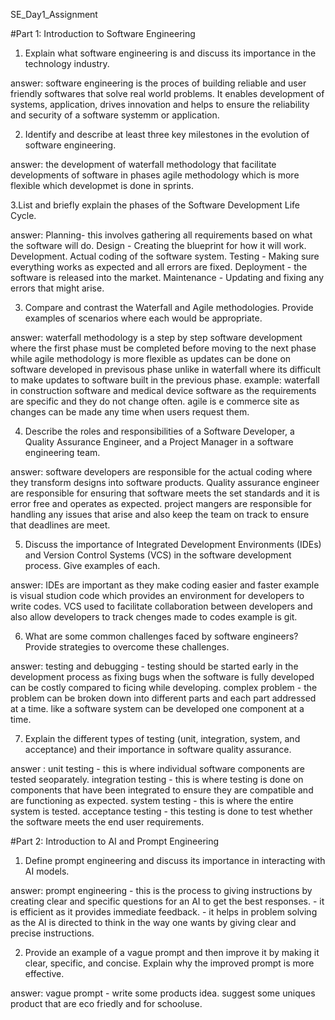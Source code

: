 SE_Day1_Assignment

#Part 1: Introduction to Software Engineering
        

1. Explain what software engineering is and discuss its importance in the technology industry.
   
answer: software engineering is the proces of building reliable and user friendly softwares that solve real world problems.
        It enables development of systems, application, drives innovation and helps to ensure the reliability and security of a software systemm or application.


2. Identify and describe at least three key milestones in the evolution of software engineering.
   
answer: the development of waterfall methodology that facilitate developments of software in phases
        agile methodology which is more flexible which developmet is done in sprints.

3.List and briefly explain the phases of the Software Development Life Cycle.

answer: Planning- this involves gathering all requirements based on what the software will do.
        Design - Creating the blueprint for how it will work.
        Development. Actual coding of the software system.
        Testing - Making sure everything works as expected and all errors are fixed.
        Deployment - the software is released into the market.
        Maintenance - Updating and fixing any errors that might arise.

3. Compare and contrast the Waterfall and Agile methodologies. Provide examples of scenarios where each would be appropriate.
   
answer: waterfall methodology is a step by step software development where the first phase must be completed before moving to the next phase while
         agile methodology is more flexible as updates can be done on software developed in previsous phase unlike in waterfall where its difficult to make updates to 
          software built in the previous phase.
        example: waterfall in construction software and medical device software as the requirements are specific and they do not change often.
                 agile is e commerce site as changes can be made any time when users request them.

4. Describe the roles and responsibilities of a Software Developer, a Quality Assurance Engineer, and a Project Manager in a software engineering team.
   
answer: software developers are responsible for the actual coding where they transform designs into software products.
        Quality assurance engineer are responsible for ensuring that software meets the set standards and it is error free and operates as expected.
        project mangers are responsible for handling any issues that arise and also keep the team on track to ensure that deadlines are meet.

5. Discuss the importance of Integrated Development Environments (IDEs) and Version Control Systems (VCS) in the software development process. Give examples of each.
   
answer: IDEs are important as they make coding easier and faster example is visual studion code which provides an environment for developers to write codes.
        VCS used to facilitate collaboration between developers and also allow developers to track chenges made to codes example is git.

6. What are some common challenges faced by software engineers? Provide strategies to overcome these challenges.
   
answer: testing and debugging - testing should be started early in the development process as fixing bugs when the software is fully developed can be costly compared to ficing while developing.
        complex problem - the problem can be broken down into different parts and each part addressed at a time. like a software system can be developed one component at a time.


7. Explain the different types of testing (unit, integration, system, and acceptance) and their importance in software quality assurance.
   
answer : unit testing - this is where individual software components are tested seoparately.
         integration testing - this is where testing is done on components that have been integrated to ensure they are compatible and are functioning as expected.
         system testing - this is where the entire system is tested.
         acceptance testing - this testing is done to test whether the software meets the end user requirements.

#Part 2: Introduction to AI and Prompt Engineering

1. Define prompt engineering and discuss its importance in interacting with AI models.
   
answer: prompt engineering - this is the process to giving instructions by creating clear and specific questions for an AI to get the best responses.
        - it is efficient as it provides immediate feedback.
        - it helps in problem solving as the AI is directed to think in the way one wants by giving clear and precise instructions.

2. Provide an example of a vague prompt and then improve it by making it clear, specific, and concise. Explain why the improved prompt is more effective.
   
answer: vague prompt - write some products idea.
                      suggest some  uniques product that are eco friedly and for schooluse.
